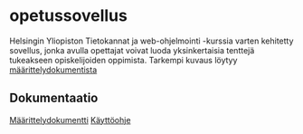 # opetussovellus

Helsingin Yliopiston Tietokannat ja web-ohjelmointi -kurssia varten kehitetty sovellus, jonka avulla 
opettajat voivat luoda yksinkertaisia tenttejä tukeakseen opiskelijoiden oppimista. Tarkempi kuvaus löytyy [määrittelydokumentista](https://github.com/ThomasGrundstrom/opetussovellus/blob/main/dokumentaatio/maarittelydokumentti.md)


## Dokumentaatio

[Määrittelydokumentti](https://github.com/ThomasGrundstrom/opetussovellus/blob/main/dokumentaatio/maarittelydokumentti.md)
[Käyttöohje](https://github.com/ThomasGrundstrom/opetussovellus/blob/main/dokumentaatio/kayttoohje.md)
